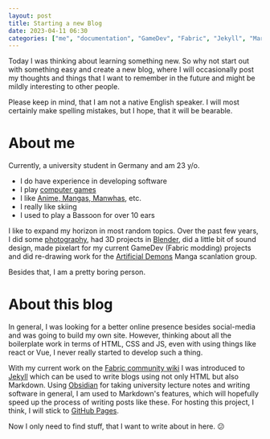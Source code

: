 ```yaml
---
layout: post
title: Starting a new Blog
date: 2023-04-11 06:30
categories: ["me", "documentation", "GameDev", "Fabric", "Jekyll", "Markdown"]
---
```


Today I was thinking about learning something new. So why not start out with something easy and create a new blog, where I will occasionally post my thoughts and things that I want to remember in the future and might be mildly interesting to other people.

Please keep in mind, that I am not a native English speaker. I will most certainly make spelling mistakes, but I hope, that it will be bearable.

# About me

Currently, a university student in Germany and am 23 y/o.

- I do have experience in developing software
- I play [computer games](https://steamcommunity.com/id/JR1811/)
- I like [Anime, Mangas, Manwhas](https://myanimelist.net/profile/ShiroJR), etc.
- I really like skiing
- I used to play a Bassoon for over 10 ears

I like to expand my horizon in most random topics. Over the past few years, I did some [photography](https://www.instagram.com/jan.reshiro/), had 3D projects in [Blender](https://www.blender.org/), did a little bit of sound design, made pixelart for my current GameDev (Fabric modding) projects and did re-drawing work for the [Artificial Demons](https://mangadex.org/group/6947059b-1533-43bb-94a6-42fae852bdba/artificial-demons) Manga scanlation group.

Besides that, I am a pretty boring person.

# About this blog

In general, I was looking for a better online presence besides social-media and was going to build my own site. However, thinking about all the boilerplate work in terms of HTML, CSS and JS, even with using things like react or Vue, I never really started to develop such a thing.

With my current work on the [Fabric community wiki](https://fabric.mineblock11.dev/sounds/) I was introduced to [Jekyll](https://jekyllrb.com/) which can be used to write blogs using not only HTML but also Markdown. Using [Obsidian](https://obsidian.md/) for taking university lecture notes and writing software in general, I am used to Markdown's features, which will hopefully speed up the process of writing posts like these. For hosting this project, I think, I will stick to [GitHub Pages](https://pages.github.com/).

Now I only need to find stuff, that I want to write about in here. 😕

